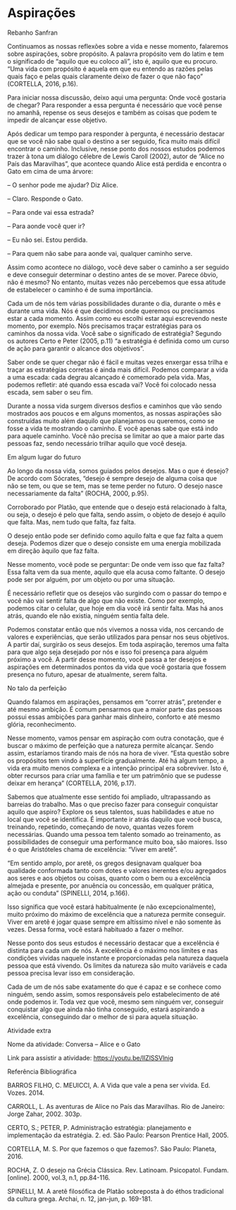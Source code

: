 # Aspirações 

Rebanho Sanfran

Continuamos as nossas reflexões sobre a vida e nesse momento, falaremos sobre aspirações, sobre propósito. A palavra propósito vem do latim e tem o significado de “aquilo que eu coloco ali”, isto é, aquilo que eu procuro. “Uma vida com propósito é aquela em que eu entendo as razões pelas quais faço e pelas quais claramente deixo de fazer o que não faço” (CORTELLA, 2016, p.16).

Para iniciar nossa discussão, deixo aqui uma pergunta: Onde você gostaria de chegar? Para responder a essa pergunta é necessário que você pense no amanhã, repense os seus desejos e também as coisas que podem te impedir de alcançar esse objetivo.

Após dedicar um tempo para responder à pergunta, é necessário destacar que se você não sabe qual o destino a ser seguido, fica muito mais difícil encontrar o caminho. Inclusive, nesse ponto dos nossos estudos podemos trazer à tona um diálogo célebre de Lewis Caroll (2002), autor de “Alice no País das Maravilhas”, que acontece quando Alice está perdida e encontra o Gato em cima de uma árvore:

 

– O senhor pode me ajudar? Diz Alice.

– Claro. Responde o Gato.

– Para onde vai essa estrada?

– Para aonde você quer ir?

– Eu não sei. Estou perdida.

– Para quem não sabe para aonde vai, qualquer caminho serve.

 

Assim como acontece no diálogo, você deve saber o caminho a ser seguido e deve conseguir determinar o destino antes de se mover. Parece óbvio, não é mesmo? No entanto, muitas vezes não percebemos que essa atitude de estabelecer o caminho é de suma importância.

Cada um de nós tem várias possibilidades durante o dia, durante o mês e durante uma vida. Nós é que decidimos onde queremos ou precisamos estar a cada momento. Assim como eu escolhi estar aqui escrevendo neste momento, por exemplo. Nós precisamos traçar estratégias para os caminhos da nossa vida. Você sabe o significado de estratégia? Segundo os autores Certo e Peter (2005, p.11) “a estratégia é definida como um curso de ação para garantir o alcance dos objetivos”.

Saber onde se quer chegar não é fácil e muitas vezes enxergar essa trilha e traçar as estratégias corretas é ainda mais difícil. Podemos comparar a vida a uma escada: cada degrau alcançado é comemorado pela vida. Mas, podemos refletir: até quando essa escada vai? Você foi colocado nessa escada, sem saber o seu fim.

Durante a nossa vida surgem diversos desfios e caminhos que vão sendo mostrados aos poucos e em alguns momentos, as nossas aspirações são construídas muito além daquilo que planejamos ou queremos, como se fosse a vida te mostrando o caminho. E você apenas sabe que está indo para aquele caminho. Você não precisa se limitar ao que a maior parte das pessoas faz, sendo necessário trilhar aquilo que você deseja.

 

Em algum lugar do futuro

Ao longo da nossa vida, somos guiados pelos desejos. Mas o que é desejo? De acordo com Sócrates, “desejo é sempre desejo de alguma coisa que não se tem, ou que se tem, mas se teme perder no futuro. O desejo nasce necessariamente da falta” (ROCHA, 2000, p.95).

Corroborado por Platão, que entende que o desejo está relacionado à falta, ou seja, o desejo é pelo que falta, sendo assim, o objeto de desejo é aquilo que falta. Mas, nem tudo que falta, faz falta.

O desejo então pode ser definido como aquilo falta e que faz falta a quem deseja. Podemos dizer que o desejo consiste em uma energia mobilizada em direção àquilo que faz falta.

Nesse momento, você pode se perguntar: De onde vem isso que faz falta? Essa falta vem da sua mente, aquilo que ela acusa como faltante. O desejo pode ser por alguém, por um objeto ou por uma situação.

É necessário refletir que os desejos vão surgindo com o passar do tempo e você não vai sentir falta de algo que não existe. Como por exemplo, podemos citar o celular, que hoje em dia você irá sentir falta. Mas há anos atrás, quando ele não existia, ninguém sentia falta dele.

Podemos constatar então que nós vivemos a nossa vida, nos cercando de valores e experiências, que serão utilizados para pensar nos seus objetivos. A partir daí, surgirão os seus desejos. Em toda aspiração, teremos uma falta para que algo seja desejado por nós e isso foi presença para alguém próximo a você. A partir desse momento, você passa a ter desejos e aspirações em determinados pontos da vida que você gostaria que fossem presença no futuro, apesar de atualmente, serem falta.

 

No talo da perfeição

Quando falamos em aspirações, pensamos em “correr atrás”, pretender e até mesmo ambição. É comum pensarmos que a maior parte das pessoas possui essas ambições para ganhar mais dinheiro, conforto e até mesmo glória, reconhecimento.

Nesse momento, vamos pensar em aspiração com outra conotação, que é buscar o máximo de perfeição que a natureza permite alcançar. Sendo assim, estaríamos tirando mais de nós na hora de viver. “Esta questão sobre os propósitos tem vindo à superfície gradualmente. Até há algum tempo, a vida era muito menos complexa e a intenção principal era sobreviver. Isto é, obter recursos para criar uma família e ter um patrimônio que se pudesse deixar em herança” (CORTELLA, 2016, p.17).

Sabemos que atualmente esse sentido foi ampliado, ultrapassando as barreias do trabalho. Mas o que preciso fazer para conseguir conquistar aquilo que aspiro? Explore os seus talentos, suas habilidades e atue no local que você se identifica. É importante ir atrás daquilo que você busca, treinando, repetindo, começando de novo, quantas vezes forem necessárias. Quando uma pessoa tem talento somado ao treinamento, as possibilidades de conseguir uma performance muito boa, são maiores. Isso é o que Aristóteles chama de excelência: “Viver em aretê”.

“Em sentido amplo, por aretê, os gregos designavam qualquer boa qualidade conformada tanto com dotes e valores inerentes e/ou agregados aos seres e aos objetos ou coisas, quanto com o bem ou a excelência almejada e presente, por anuência ou concessão, em qualquer prática, ação ou conduta” (SPINELLI, 2014, p.166).

Isso significa que você estará habitualmente (e não excepcionalmente), muito próximo do máximo de excelência que a natureza permite conseguir. Viver em aretê é jogar quase sempre em altíssimo nível e não somente às vezes. Dessa forma, você estará habituado a fazer o melhor.

Nesse ponto dos seus estudos é necessário destacar que a excelência é distinta para cada um de nós. A excelência é o máximo nos limites e nas condições vividas naquele instante e proporcionadas pela natureza daquela pessoa que está vivendo. Os limites da natureza são muito variáveis e cada pessoa precisa levar isso em consideração.

Cada de um de nós sabe exatamente do que é capaz e se conhece como ninguém, sendo assim, somos responsáveis pelo estabelecimento de até onde podemos ir. Toda vez que você, mesmo sem ninguém ver, conseguir conquistar algo que ainda não tinha conseguido, estará aspirando a excelência, conseguindo dar o melhor de si para aquela situação.

 

Atividade extra

Nome da atividade: Conversa – Alice e o Gato

Link para assistir a atividade: https://youtu.be/IlZlSSVlnig

 

Referência Bibliográfica

BARROS FILHO, C. MEUICCI, A. A Vida que vale a pena ser vivida. Ed. Vozes. 2014.

CARROLL, L. As aventuras de Alice no País das Maravilhas. Rio de Janeiro: Jorge Zahar, 2002. 303p.

CERTO, S.; PETER, P. Administração estratégia: planejamento e implementação da estratégia. 2. ed. São Paulo: Pearson Prentice Hall, 2005.

CORTELLA, M. S. Por que fazemos o que fazemos?. São Paulo: Planeta, 2016.

ROCHA, Z. O desejo na Grécia Clássica. Rev. Latinoam. Psicopatol. Fundam. [online]. 2000, vol.3, n.1, pp.84-116.

SPINELLI, M. A aretê filosófica de Platão sobreposta à do éthos tradicional da cultura grega. Archai, n. 12, jan-jun, p. 169-181.